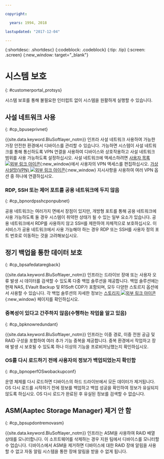 ```yaml
---

copyright:

  years: 1994, 2018

lastupdated: "2017-12-04"

---
```


{:shortdesc: .shortdesc}
{:codeblock: .codeblock}
{:tip: .tip}
{:screen: .screen}
{:new_window: target="_blank"}


# 시스템 보호
{: #customerportal_protsys}

시스템 보호를 통해 불필요한 인터럽트 없이 시스템을 원활하게 실행할 수 있습니다. 

## 사설 네트워크 사용
{: #cp_bpuseprivnet}

{{site.data.keyword.BluSoftlayer_notm}} 인프라 사설 네트워크 사용하여 가능한 가장 안전한 환경에서 디바이스를 관리할 수 있습니다. 가능하면 시스템이 사설 네트워크를 통해 통신하도록 VPN 연결을 사용하여 디바이스와 상호작용하고 사설 네트워크 범위를 사용 가능하도록 설정하십시오. 사설 네트워크에 액세스하려면 [사용자 목록 ![외부 링크 아이콘](../icons/launch-glyph.svg)](https://control.softlayer.com/account/user/list){:new_window}에서
사용자의 VPN 액세스를 편집하십시오. [가상 사설망(VPN) ![외부 링크 아이콘](../icons/launch-glyph.svg)](http://www.softlayer.com/vpn-access){:new_window} 지시사항을 사용하여
여러 VPN 옵션 중 하나에 연결하십시오. 

### RDP, SSH 또는 제어 포트를 공용 네트워크에 두지 않음
{: #cp_bpnordpsshcponpubnet}

공용 네트워크는 여러가지 면에서 장점이 있지만, 개방형 포트를 통해 공용 네트워크에 사용 가능하도록 둘 경우 시스템이 취약한 상태가 될 수 있는 일부 요소가 있습니다. 공용 네트워크에서 RDP를 사용하지 않고 SSH를 제한하여 자체적으로 보호하십시오.
이 서비스가 공용 네트워크에서 사용 가능해야 하는 경우 RDP 또는 SSH를 사용자 정의 포트 번호로 이동하는 것을 고려해보십시오. 

## 정기 백업을 통한 데이터 보호
{: #cp_bpsafedataregback}

{{site.data.keyword.BluSoftlayer_notm}} 인프라는 드라이브 장애 또는 사용자 오류 발생 시 데이터를 검색할 수 있도록
다중 백업 솔루션을 제공합니다. 백업 솔루션에는 현재 NAS, EVault Backup 및 R1Soft CDP가 포함되며, 모두 다양한 스토르지 옵션에서 사용할 수 있습니다. 각 백업 솔루션의 자세한 정보는
[스토리지 ![외부 링크 아이콘](../icons/launch-glyph.svg)](http://www.softlayer.com/services/storagelayer/){:new_window} 페이지를 확인하십시오. 

### 중복성이 있다고 간주하지 않음(수행하는 작업을 알고 있음)
{: #cp_bpknowredundant}

{{site.data.keyword.BluSoftlayer_notm}} 인프라는 이중 경로, 이중 전원 공급 및 RAID 구성을 포함하여 여러 추가 기능 중복을 제공합니다. 중복 환경에서 작업하고 장애 발생 시 보호될 수 있도록 하나 이상의 기능을 프로비저닝했는지 확인하십시오. 

### OS를 다시 로드하기 전에 사용자의 정보가 백업되었는지 확인함
{: #cp_bpnoperfOSwobackupconf}

운영 체제를 다시 로드하면 디바이스의 하드 드라이브에서 모든 데이터가 제거됩니다. OS 다시 로드를 시작하기 전에 정보를 백업하고 백업 성공을 확인하여 정보가 유실되지 않도록 하십시오. OS 다시 로드가 완료된 후 유실된 정보를 검색할 수 없습니다. 

## ASM(Aaptec Storage Manager) 제거 안 함
{: #cp_bpsupdontremovasm}

 {{site.data.keyword.BluSoftlayer_notm}} 인프라는 ASM을 사용하여 RAID 배열 상태를 모니터합니다. 이 소프트웨어를 삭제하는 경우 지원 팀에서 디바이스를 모니터할 수 업습니다. 디바이스에서 ASM을 제거하면 디바이스에 대한 RAID 장애 알림을 사용할 수 없고 자동 알림 시스템을 통한 장애 알림을 받을 수 없게 됩니다. 
